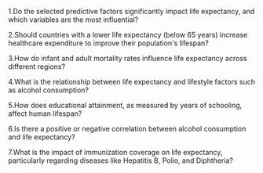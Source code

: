 1.Do the selected predictive factors significantly impact life expectancy, and which variables are the most influential?

2.Should countries with a lower life expectancy (below 65 years) increase healthcare expenditure to improve their population's lifespan?

3.How do infant and adult mortality rates influence life expectancy across different regions?

4.What is the relationship between life expectancy and lifestyle factors such as alcohol consumption?

5.How does educational attainment, as measured by years of schooling, affect human lifespan?

6.Is there a positive or negative correlation between alcohol consumption and life expectancy?

7.What is the impact of immunization coverage on life expectancy, particularly regarding diseases like Hepatitis B, Polio, and Diphtheria?
